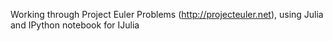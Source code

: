 Working through Project Euler Problems (http://projecteuler.net), using Julia and IPython notebook for IJulia